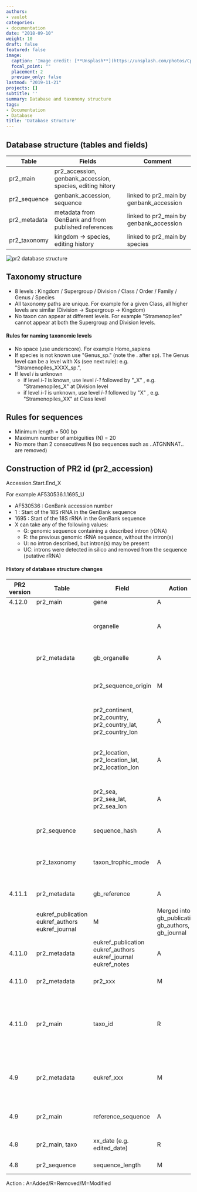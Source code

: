 ```yaml
---
authors:
- vaulot
categories:
- documentation
date: "2018-09-10"
weight: 10
draft: false
featured: false
image:
  caption: 'Image credit: [**Unsplash**](https://unsplash.com/photos/CpkOjOcXdUY)'
  focal_point: ""
  placement: 2
  preview_only: false
lastmod: "2019-11-21"
projects: []
subtitle: ''
summary: Database and taxonomy structure
tags:
- Documentation
- Database
title: 'Database structure'
---
```

## Database structure (tables and fields)
Table | Fields | Comment  
--- | ---  | ---
pr2_main | pr2_accession, genbank_accession, species, editing hitory |  
pr2_sequence | genbank_accession, sequence | linked to pr2_main by genbank_accession  
pr2_metadata | metadata from GenBank and from published references |  linked to pr2_main by genbank_accession
pr2_taxonomy | kingdom -> species, editing history |  linked to pr2_main by species

![pr2 database structure](./../../../img/pr2_database_structure_4_9_0.png)

## Taxonomy structure
* 8 levels : Kingdom / Supergroup / Division / Class / Order / Family / Genus / Species
* All taxonomy paths are unique. For example for a given Class, all higher levels are similar (Division -> Supergroup -> Kingdom)
* No taxon can appear at different levels. For example "Stramenopiles" cannot appear at both the Supergroup and Division levels.

#### Rules for naming taxonomic levels
* No space (use underscore).  For example Home_sapiens
* If species is not known use "Genus_sp." (note the . after sp).  The Genus level can be a level with Xs (see next rule): e.g. "Stramenopiles_XXXX_sp.",
* If level _i_ is unknown
     * if level _i-1_ is known, use level _i-1_ followed by "_X" , e.g. "Stramenopiles_X" at Division level
     * if level _i-1_ is unknown, use level _i-1_ followed by "X" , e.g. "Stramenopiles_XX" at Class level

## Rules for sequences
* Minimum length = 500 bp
* Maximum number of ambiguities (N) = 20
* No more than 2 consecutives N (so sequences such as ..ATGNNNAT.. are removed)

## Construction of PR2 id (pr2_accession)
Accession.Start.End_X  

For example AF530536.1.1695_U

* AF530536 : GenBank accession number
* 1 : Start of the 18S rRNA in the GenBank sequence
* 1695 : Start of the 18S rRNA in the GenBank sequence
* X can take any of the following values:
  * G: genomic sequence containing a described intron (rDNA)
  * R: the previous genomic rRNA sequence, without the intron(s)
  * U: no intron described, but intron(s) may be present
  * UC: introns were detected in silico and removed from the sequence (putative rRNA)


#### History of database structure changes

PR2 version | Table | Field | Action | Comment  
--- | --- | --- | ---  | ---
4.12.0 | pr2_main | gene  | A | 18S_RNA, 16S_RNA
| | | organelle | A |  nucleus, plastid, mitochondria, nucleomorph, apicoplast (left empty for cyanobacteria)
| | pr2_metadata | gb_organelle | A |  import the corresponding gb field
| | | pr2_sequence_origin | M |  add other possibilities such as genome and metagenome
| | | pr2_continent, pr2_country, pr2_country_lat, pr2_country_lon | A |  geographical origin extracted from gb_country field, gb_isolation_source, eukref_geo_loc_name
| | | pr2_location, pr2_location_lat, pr2_location_lon | A |  geographical origin extracted from gb_country field, gb_isolation_source, eukref_geo_loc_name
| | | pr2_sea, pr2_sea_lat, pr2_sea_lon | A |  geographical origin extracted from gb_country field, gb_isolation_source, eukref_geo_loc_name
| |pr2_sequence | sequence_hash | A |  hash value of the sequence (using R function [digest::sha1](https://cran.r-project.org/web/packages/openssl/vignettes/crypto_hashing.html)
| |pr2_taxonomy | taxon_trophic_mode | A |  detailed trophic mode (e.g. "C-fixation constitutive; Mixotroph") - for future use
4.11.1 | pr2_metadata | gb_reference | A |  Contains the whole REFERENCE field from GenBank
 |  | eukref_publication eukref_authors eukref_journal | M |  Merged into gb_publication, gb_authors, gb_journal
4.11.0 | pr2_metadata | eukref_publication eukref_authors eukref_journal eukref_notes | A | Added
4.11.0 | pr2_metadata | pr2_xxx | M | fields annotated by Eukref renamed back to eukref_xxx
4.11.0  | pr2_main | taxo_id | R | not used anymore since linked is done by species (this will be probably reinstated later on a different form using a different format for the taxonomy table).
4.9 | pr2_metadata | eukref_xxx | M | renamed to pr2_xxx to reflect the fact that these fields will also be updated independantly of EukRef
4.9 | pr2_main | reference_sequence | A | designate sequences that can be used as reference e.g. for alignment  
4.8 | pr2_main, taxo | xx_date (e.g. edited_date) | R | redundant with xx_version (e.g. edited_version) fields  
4.8 | pr2_sequence | sequence_length | M | Minimum length is now 500 bp.  

Action : A=Added/R=Removed/M=Modified

